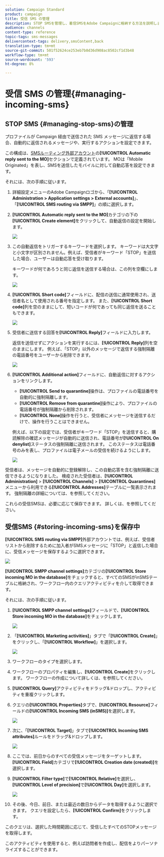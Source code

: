 ```yaml
---
solution: Campaign Standard
product: campaign
title: 受信 SMS の管理
description: STOP SMSを管理し、着信SMSをAdobe Campaignに格納する方法を説明します。
audience: channels
content-type: reference
topic-tags: sms-messages
delivercontext-tags: delivery,smsContent,back
translation-type: tm+mt
source-git-commit: 501f52624ce253eb7b0d36d908ac8502cf1d3b48
workflow-type: tm+mt
source-wordcount: '593'
ht-degree: 8%

---
```



# 受信 SMS の管理{#managing-incoming-sms}

## STOP SMS {#managing-stop-sms}の管理

プロファイルが Campaign 経由で送信された SMS メッセージに返信する場合、自動的に返信されるメッセージや、実行するアクションを設定できます。

この構成は、[SMSルーティング外部アカウント](../../administration/using/configuring-sms-channel.md#defining-an-sms-routing)の&#x200B;**[!UICONTROL Automatic reply sent to the MO]**&#x200B;セクションで定義されています。 MOは「Mobile Originated」を表し、SMSを送信したモバイルに対して自動応答を設定できます。

それには、次の手順に従います。

1. 詳細設定メニューのAdobe Campaignロゴから、「**[!UICONTROL Administration > Application settings > External accounts]**」、「**[!UICONTROL SMS routing via SMPP]**」の順に選択します。
1. **[!UICONTROL Automatic reply sent to the MO]**&#x200B;カテゴリの下の&#x200B;**[!UICONTROL Create element]**&#x200B;をクリックして、自動返信の設定を開始します。

   ![](assets/sms_mo_1.png)

1. この自動返信をトリガーするキーワードを選択します。 キーワードは大文字と小文字が区別されません。例えば、受信者がキーワード「STOP」を送信した場合、ユーザーは自動応答を受け取ります。

   キーワードが何であろうと同じ返信を送信する場合は、この列を空欄にします。

   ![](assets/sms_mo_2.png)

1. **[!UICONTROL Short code]**&#x200B;フィールドに、配信の送信に通常使用され、送信者名として使用される番号を指定します。 また、**[!UICONTROL Short code]**&#x200B;列を空のままにして、短いコードが何であっても同じ返信を送ることもできます。

   ![](assets/sms_mo_4.png)

1. 受信者に送信する回答を&#x200B;**[!UICONTROL Reply]**&#x200B;フィールドに入力します。

   返信を送信せずにアクションを実行するには、**[!UICONTROL Reply]**&#x200B;列を空のままにします。 例えば、「STOP」以外のメッセージで返信する強制隔離の電話番号をユーザーから削除できます。

   ![](assets/sms_mo_3.png)

1. **[!UICONTROL Additional action]**&#x200B;フィールドに、自動返信に対するアクションをリンクします。

   * **[!UICONTROL Send to quarantine]**&#x200B;操作は、プロファイルの電話番号を自動的に強制隔離します。
   * **[!UICONTROL Remove from quarantine]**&#x200B;操作により、プロファイルの電話番号が強制隔離から削除されます。
   * **[!UICONTROL None]**&#x200B;操作を行うと、受信者にメッセージを送信するだけで、操作を行うことはできません。

   例えば、以下の設定では、受信者がキーワード「STOP」を送信すると、購読解除の確認メッセージが自動的に送信され、電話番号が&#x200B;**[!UICONTROL On denylist]**&#x200B;ステータスの強制隔離に送信されます。 このステータスは電話番号のみを表し、プロファイルは電子メールの受信を続けるようにします。

   ![](assets/sms_mo.png)

受信者は、メッセージを自動的に登録解除し、この自動応答を含む強制隔離に送信できるようになりました。 検疫された受信者は、**[!UICONTROL Administration]** > **[!UICONTROL Channels]** > **[!UICONTROL Quarantines]**&#x200B;メニューから利用できる&#x200B;**[!UICONTROL Addresses]**&#x200B;テーブルに一覧表示されます。 強制隔離の詳細については、[](../../sending/using/understanding-quarantine-management.md)を参照してください。

これらの受信SMSは、必要に応じて保存できます。 詳しくは、[](#storing-incoming-sms)を参照してください。

## 受信SMS {#storing-incoming-sms}を保存中

**[!UICONTROL SMS routing via SMPP]**&#x200B;外部アカウントでは、例えば、受信者リストから削除するために加入者がSMSメッセージに「STOP」と返信した場合に、受信メッセージを保存するように選択できます。

![](assets/sms_config_mo_1.png)

**[!UICONTROL SMPP channel settings]**&#x200B;カテゴリの&#x200B;**[!UICONTROL Store incoming MO in the database]**&#x200B;をチェックすると、すべてのSMSがinSMSテーブルに格納され、ワークフロー内のクエリアクティビティを介して取得できます。

それには、次の手順に従います。

1. **[!UICONTROL SMPP channel settings]**&#x200B;フィールドで、**[!UICONTROL Store incoming MO in the database]**&#x200B;をチェックします。

   ![](assets/sms_config_mo_2.png)

1. 「**[!UICONTROL Marketing activities]**」タブで「**[!UICONTROL Create]**」をクリックし、「**[!UICONTROL Workflow]**」を選択します。

   ![](assets/sms_config_mo_3.png)

1. ワークフローのタイプを選択します。
1. ワークフローのプロパティを編集し、**[!UICONTROL Create]**&#x200B;をクリックします。 ワークフローの作成について詳しくは、[](../../automating/using/building-a-workflow.md)を参照してください。
1. **[!UICONTROL Query]**&#x200B;アクティビティをドラッグ&amp;ドロップし、アクティビティを重複クリックします。
1. クエリの&#x200B;**[!UICONTROL Properties]**&#x200B;タブで、**[!UICONTROL Resource]**&#x200B;フィールドの&#x200B;**[!UICONTROL Incoming SMS (inSMS)]**&#x200B;を選択します。

   ![](assets/sms_config_mo_4.png)

1. 次に、「**[!UICONTROL Target]**」タブで&#x200B;**[!UICONTROL Incoming SMS attributes]**&#x200B;ルールをドラッグ&amp;ドロップします。

   ![](assets/sms_config_mo_5.png)

1. ここでは、前日からのすべての受信メッセージをターゲットします。 **[!UICONTROL Field]**&#x200B;カテゴリで&#x200B;**[!UICONTROL Creation date (created)]**&#x200B;を選択します。
1. **[!UICONTROL Filter type]**&#x200B;で&#x200B;**[!UICONTROL Relative]**&#x200B;を選択し、**[!UICONTROL Level of precision]**&#x200B;で&#x200B;**[!UICONTROL Day]**&#x200B;を選択します。

   ![](assets/sms_config_mo_6.png)

1. その後、今日、前日、または最近の数日からデータを取得するように選択できます。 クエリを設定したら、**[!UICONTROL Confirm]**&#x200B;をクリックします。

このクエリは、選択した時間範囲に応じて、受信したすべてのSTOPメッセージを取得します。

このアクティビティを使用すると、例えば訪問者を作成し、配信をよりパーソナライズすることができます。
